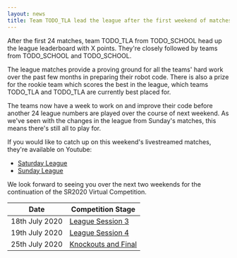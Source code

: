```yaml
---
layout: news
title: Team TODO_TLA lead the league after the first weekend of matches
---
```


After the first 24 matches, team TODO_TLA from TODO_SCHOOL head up the league
leaderboard with X points. They're closely followed by teams from TODO_SCHOOL
and TODO_SCHOOL.

The league matches provide a proving ground for all the teams' hard work over
the past few months in preparing their robot code. There is also a prize for the
rookie team which scores the best in the league, which teams TODO_TLA and TODO_TLA are
currently best placed for.

The teams now have a week to work on and improve their code before another 24
league numbers are played over the course of next weekend. As we've seen with
the changes in the league from Sunday's matches, this means there's still all to
play for.

If you would like to catch up on this weekend's livestreamed matches, they're
available on Youtube:

* [Saturday League](TODO)
* [Sunday League](TODO)

We look forward to seeing you over the next two weekends for the continuation of
the SR2020 Virtual Competition.

| Date           | Competition Stage                                                   |
|----------------|---------------------------------------------------------------------|
| 18th July 2020 | [League Session 3](/events/sr2020/virtual-competition-league-3/)    |
| 19th July 2020 | [League Session 4](/events/sr2020/virtual-competition-league-4/)    |
| 25th July 2020 | [Knockouts and Final](/events/sr2020/virtual-competition-knockouts/)|

